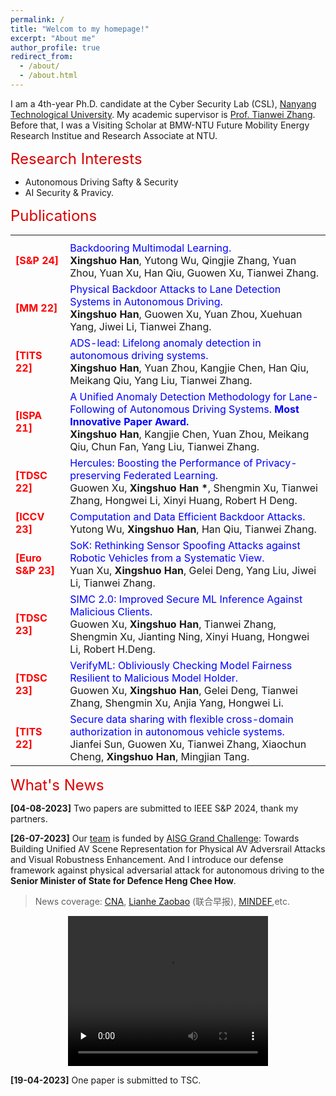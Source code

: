 ```yaml
---
permalink: /
title: "Welcom to my homepage!"
excerpt: "About me"
author_profile: true
redirect_from: 
  - /about/
  - /about.html
---
```


I am a 4th-year Ph.D. candidate at the Cyber Security Lab (CSL), [Nanyang Technological University](https://www.ntu.edu.sg/). My academic supervisor is [Prof. Tianwei Zhang](https://personal.ntu.edu.sg/tianwei.zhang/). Before that, I was a Visiting Scholar at BMW-NTU Future Mobility Energy Research Institue and Research Associate at NTU. 

<font color=dark size=5> Research Interests </font>
+ Autonomous Driving Safty & Security
+ AI Security & Pravicy. 

<font color=dark size=5> Publications </font>

<!DOCTYPE html>
<html>
<head>
<style>
    table {
        border-collapse: collapse;
    }
    th, td {
        border: none;
    }
</style>
</head>
<body>

<table>
    <tr>
        <th></th>
        <th></th>
    </tr>
    <tr>
        <td><font color='red'><strong>[S&P 24]</strong></font></td>
        <td><font color='blue'>Backdooring Multimodal Learning.</font><br><strong>Xingshuo Han</strong>, Yutong Wu, Qingjie Zhang, Yuan Zhou, Yuan Xu, Han Qiu, Guowen Xu, Tianwei Zhang.</td>
    </tr>
    <tr>
        <td><font color='red'><strong>[MM 22]</strong></font></td>
        <td><font color='blue'>Physical Backdoor Attacks to Lane Detection Systems in Autonomous Driving.</font><br><strong>Xingshuo Han</strong>, Guowen Xu, Yuan Zhou, Xuehuan Yang, Jiwei Li, Tianwei Zhang.</td>
    </tr>
    <tr>
        <td><font color='red'><strong>[TITS 22]</strong></font></td>
        <td><font color='blue'>ADS-lead: Lifelong anomaly detection in autonomous driving systems.</font><br><strong>Xingshuo Han</strong>, Yuan Zhou, Kangjie Chen, Han Qiu, Meikang Qiu, Yang Liu, Tianwei Zhang.</td>
    </tr>
    <tr>
        <td><font color='red'><strong>[ISPA 21]</strong></font></td>
        <td><font color='blue'>A Unified Anomaly Detection Methodology for Lane-Following of Autonomous Driving Systems. <strong>Most Innovative Paper Award.</font></strong><br><strong>Xingshuo Han</strong>, Kangjie Chen, Yuan Zhou, Meikang Qiu, Chun Fan, Yang Liu, Tianwei Zhang.</td>
    </tr>
    <tr>
        <td><font color='red'><strong>[TDSC 22]</strong></font></td>
        <td><font color='blue'>Hercules: Boosting the Performance of Privacy-preserving Federated Learning.</font><br>Guowen Xu, <strong>Xingshuo Han *</strong>, Shengmin Xu, Tianwei Zhang, Hongwei Li, Xinyi Huang, Robert H Deng.</td>
    </tr>
    <tr>
        <td><font color='red'><strong>[ICCV 23]</strong></font></td>
        <td><font color='blue'>Computation and Data Efficient Backdoor Attacks.</font><br>Yutong Wu, <strong>Xingshuo Han</strong>, Han Qiu, Tianwei Zhang.</td>
    </tr>
    <tr>
        <td><font color='red'><strong>[Euro S&P 23]</strong></font></td>
        <td><font color='blue'>SoK: Rethinking Sensor Spoofing Attacks against Robotic Vehicles from a Systematic View.</font><br>Yuan Xu, <strong>Xingshuo Han</strong>, Gelei Deng, Yang Liu, Jiwei Li, Tianwei Zhang.</td>
    </tr>
    <tr>
        <td><font color='red'><strong>[TDSC 23]</strong></font></td>
        <td><font color='blue'>SIMC 2.0: Improved Secure ML Inference Against Malicious Clients.</font><br>Guowen Xu, <strong>Xingshuo Han</strong>, Tianwei Zhang, Shengmin Xu, Jianting Ning, Xinyi Huang, Hongwei Li, Robert H.Deng.</td>
    </tr>
    <tr>
        <td><font color='red'><strong>[TDSC 23]</strong></font></td>
        <td><font color='blue'>VerifyML: Obliviously Checking Model Fairness Resilient to Malicious Model Holder.</font><br>Guowen Xu, <strong>Xingshuo Han</strong>, Gelei Deng, Tianwei Zhang, Shengmin Xu, Anjia Yang, Hongwei Li.</td>
    </tr>
    <tr>
        <td><font color='red'><strong>[TITS 22]</strong></font></td>
        <td><font color='blue'>Secure data sharing with flexible cross-domain authorization in autonomous vehicle systems.</font><br>Jianfei Sun, Guowen Xu, Tianwei Zhang, Xiaochun Cheng, <strong>Xingshuo Han</strong>, Mingjian Tang.</td>
    </tr>
</table>

</body>
</html>


<!-- <style>
    table {
        border-collapse: collapse;
    }
    th, td {
        border: none;
    }
</style>

|||
|----|----|
|<font color='red'>**[S&P 24]** </font>|<font color='blue'> Backdooring Multimodal Learning.</font>  <br>**Xingshuo Han**, Yutong Wu, Qingjie Zhang, Yuan Zhou, Yuan Xu, Han Qiu, Guowen Xu, Tianwei Zhang. |
|<font color='red'>**[MM 22]**</font>| <font color='blue'>Physical Backdoor Attacks to Lane Detection Systems in Autonomous Driving. </font> <br> **Xingshuo Han**, Guowen Xu, Yuan Zhou, Xuehuan Yang, Jiwei Li, Tianwei Zhang.  |
|<font color='red'>**[TITS 22]**</font>| <font color='blue'>ADS-lead: Lifelong anomaly detection in autonomous driving systems. </font> <br> **Xingshuo Han**, Yuan Zhou, Kangjie Chen, Han Qiu, Meikang Qiu, Yang Liu, Tianwei Zhang. |
|<font color='red'>**[ISPA 21]** </font>| <font color='blue'>A Unified Anomaly Detection Methodology for Lane-Following of Autonomous Driving Systems.<font color='red'> Most Innovative Paper Award. </font> </font> <br> **Xingshuo Han**, Kangjie Chen, Yuan Zhou, Meikang Qiu, Chun Fan,  Yang Liu,  Tianwei Zhang.  |
|<font color='red'>**[TDSC 22]** </font>| <font color='blue'>Hercules: Boosting the Performance of Privacy-preserving Federated Learning. </font> <br>  Guowen Xu, __Xingshuo Han *__, Shengmin Xu, Tianwei Zhang, Hongwei Li, Xinyi Huang, Robert H Deng. |
|<font color='red'>**[ICCV 23]**</font>| <font color='blue'>Computation and Data Efficient Backdoor Attacks  </font> <br>  Yutong Wu,  **Xingshuo Han**, Han Qiu, Tianwei Zhang.|
|<font color='red'>**[Euro S&P 23]**</font>| <font color='blue'>SoK: Rethinking Sensor Spoofing Attacks against Robotic Vehicles from a Systematic View. </font> <br> Yuan Xu, **Xingshuo Han**, Gelei Deng, Yang Liu, Jiwei Li, Tianwei Zhang. |
|<font color='red'>**[TDSC 23]**</font> | <font color='blue'>SIMC 2.0: Improved Secure ML Inference Against Malicious Clients. </font> <br> Guowen Xu,  **Xingshuo Han**, Tianwei Zhang, Shengmin Xu, Jianting Ning, Xinyi Huang, Hongwei Li, Robert H.Deng. |
|<font color='red'>**[TDSC 23]** </font>|<font color='blue'>VerifyML: Obliviously Checking Model Fairness Resilient to Malicious Model Holder. </font> <br>Guowen Xu,  **Xingshuo Han**, Gelei Deng, Tianwei Zhang, Shengmin Xu, Anjia Yang, Hongwei Li. |
|<font color='red'>**[TITS 22]**</font>|<font color='blue'> Secure data sharing with flexible cross-domain authorization in autonomous vehicle systems. </font> <br> Jianfei Sun, Guowen Xu, Tianwei Zhang, Xiaochun Cheng, **Xingshuo Han**, Mingjian Tang.| -->

<font color=dark size=5> What's News </font>

**[04-08-2023]** Two papers are submitted to IEEE S&P 2024, thank my partners.

**[26-07-2023]** Our [team](https://personal.ntu.edu.sg/tianwei.zhang/research.html) is funded by [AISG Grand Challenge](https://aisingapore.org/technology/grand-challenges/): Towards Building Unified AV Scene Representation for Physical AV Adversrail Attacks and Visual Robustness Enhancement. And I introduce our defense framework against physical adversarial attack for autonomous driving to the **Senior Minister of State for Defence Heng Chee How**.
> News coverage: [CNA](https://www.youtube.com/watch?v=6zbpUcAeF8Y&t=16s), [Lianhe Zaobao](https://www.zaobao.com.sg/realtime/singapore/story20230726-1417558) (联合早报), [MINDEF](https://www.mindef.gov.sg/web/portal/mindef/news-and-events/latest-releases/article-detail/2023/July/26jul23_speech),etc. 

<div align=center>
<video id="video" width="320" height="240" autoplay="autoplay" loop = "loop" controls="" preload="none" poster="">
      <source src="../images/AISG.mp4" type="video/mp4" >
</videos>
</div>

**[19-04-2023]** One paper is submitted to TSC.


<!-- Our project entitled "A Unified Defense Framework against Physical Adversarial Attacks to Autonomous Driving" -->
